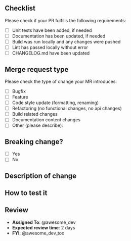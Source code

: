 ## Checklist

Please check if your PR fulfills the following requirements:
- [ ] Unit tests have been added, if needed
- [ ] Documentation has been updated, if needed
- [ ] Build was run locally and any changes were pushed
- [ ] Lint has passed locally without error
- [ ] CHANGELOG.md have been updated

## Merge request type

Please check the type of change your MR introduces:
- [ ] Bugfix
- [ ] Feature
- [ ] Code style update (formatting, renaming)
- [ ] Refactoring (no functional changes, no api changes)
- [ ] Build related changes
- [ ] Documentation content changes
- [ ] Other (please describe):

## Breaking change?

- [ ] Yes
- [ ] No

## Description of change



## How to test it



## Review

- **Assigned To**: @awesome_dev
- **Expected review time**: 2 days
- **FYI**: @awesome_dev_too